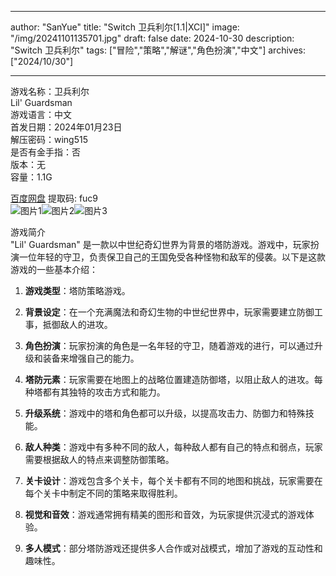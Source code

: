 
---
author: "SanYue"
title: "Switch 卫兵利尔[1.1|XCI]"
image: "/img/20241101135701.jpg"
draft: false
date: 2024-10-30
description: "Switch 卫兵利尔"
tags: ["冒险","策略","解谜","角色扮演","中文"]
archives: ["2024/10/30"]

---

游戏名称：卫兵利尔   
Lil' Guardsman    
游戏语言：中文  
首发日期：2024年01月23日  
解压密码：wing515  
是否有金手指：否  
版本：无   
容量：1.1G

[百度网盘](https://pan.baidu.com/s/1S56r8jyufbCP-hVOe39tBg) 提取码: fuc9  
![图片1](/img/3acc7cd1.jpg)![图片2](/img/8a9fbe48.jpg)![图片3](/img/3648b30d.jpg)  

游戏简介  
"Lil' Guardsman" 是一款以中世纪奇幻世界为背景的塔防游戏。游戏中，玩家扮演一位年轻的守卫，负责保卫自己的王国免受各种怪物和敌军的侵袭。以下是这款游戏的一些基本介绍：

1. **游戏类型**：塔防策略游戏。

2. **背景设定**：在一个充满魔法和奇幻生物的中世纪世界中，玩家需要建立防御工事，抵御敌人的进攻。

3. **角色扮演**：玩家扮演的角色是一名年轻的守卫，随着游戏的进行，可以通过升级和装备来增强自己的能力。

4. **塔防元素**：玩家需要在地图上的战略位置建造防御塔，以阻止敌人的进攻。每种塔都有其独特的攻击方式和能力。

5. **升级系统**：游戏中的塔和角色都可以升级，以提高攻击力、防御力和特殊技能。

6. **敌人种类**：游戏中有多种不同的敌人，每种敌人都有自己的特点和弱点，玩家需要根据敌人的特点来调整防御策略。

7. **关卡设计**：游戏包含多个关卡，每个关卡都有不同的地图和挑战，玩家需要在每个关卡中制定不同的策略来取得胜利。

8. **视觉和音效**：游戏通常拥有精美的图形和音效，为玩家提供沉浸式的游戏体验。

9. **多人模式**：部分塔防游戏还提供多人合作或对战模式，增加了游戏的互动性和趣味性。